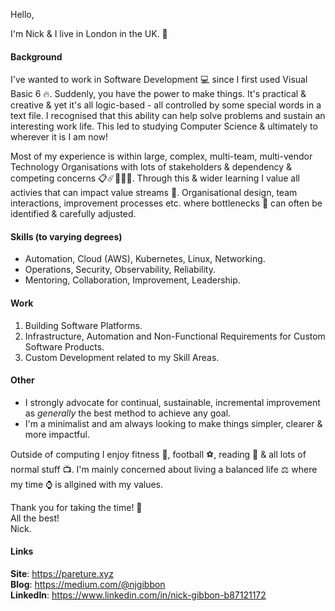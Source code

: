 Hello,

I'm Nick & I live in London in the UK. :city_sunrise:

#### Background
I've wanted to work in Software Development :computer: since I first used Visual Basic 6 🔥. Suddenly, you have the power to make things. It's practical & creative & yet it's all logic-based - all controlled by some special words in a text file. I recognised that this ability can help solve problems and sustain an interesting work life. This led to studying Computer Science & ultimately to wherever it is I am now!

Most of my experience is within large, complex, multi-team, multi-vendor Technology Organisations with lots of stakeholders & dependency & competing concerns :clipboard::comet::office::rainbow::crystal_ball:. Through this & wider learning I value all activies that can impact value streams :rocket:. Organisational design, team interactions, improvement processes etc. where bottlenecks :champagne: can often be identified & carefully adjusted.

#### Skills (to varying degrees)
* Automation, Cloud (AWS), Kubernetes, Linux, Networking.
* Operations, Security, Observability, Reliability.
* Mentoring, Collaboration, Improvement, Leadership.

#### Work
1. Building Software Platforms.
1. Infrastructure, Automation and Non-Functional Requirements for Custom Software Products.
1. Custom Development related to my Skill Areas.

#### Other
* I strongly advocate for continual, sustainable, incremental improvement as *generally* the best method to achieve any goal. 
* I'm a minimalist and am always looking to make things simpler, clearer & more impactful. 

Outside of computing I enjoy fitness :muscle:, football :soccer:, reading :scroll: & all lots of normal stuff :tv:. I'm mainly concerned about living a balanced life :balance_scale: where my time :watch: is allgined with my values.


Thank you for taking the time! :beers:  
All the best!  
Nick.

#### Links
**Site**: https://pareture.xyz  
**Blog**: https://medium.com/@njgibbon  
**LinkedIn**: https://www.linkedin.com/in/nick-gibbon-b87121172

